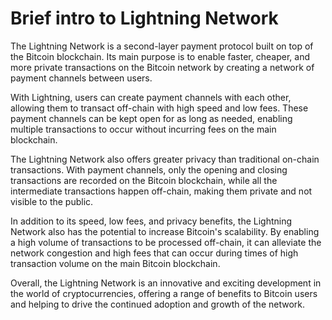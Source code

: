 # Brief intro to Lightning Network

The Lightning Network is a second-layer payment protocol built on top of the Bitcoin blockchain. Its main purpose is to enable faster, cheaper, and more private transactions on the Bitcoin network by creating a network of payment channels between users.

With Lightning, users can create payment channels with each other, allowing them to transact off-chain with high speed and low fees. These payment channels can be kept open for as long as needed, enabling multiple transactions to occur without incurring fees on the main blockchain.

The Lightning Network also offers greater privacy than traditional on-chain transactions. With payment channels, only the opening and closing transactions are recorded on the Bitcoin blockchain, while all the intermediate transactions happen off-chain, making them private and not visible to the public.

In addition to its speed, low fees, and privacy benefits, the Lightning Network also has the potential to increase Bitcoin's scalability. By enabling a high volume of transactions to be processed off-chain, it can alleviate the network congestion and high fees that can occur during times of high transaction volume on the main Bitcoin blockchain.

Overall, the Lightning Network is an innovative and exciting development in the world of cryptocurrencies, offering a range of benefits to Bitcoin users and helping to drive the continued adoption and growth of the network.
